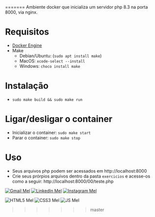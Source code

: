 =======
Ambiente docker que inicializa um servidor php 8.3 na porta 8000, via nginx.

# Requisitos
- [Docker Engine](https://docs.docker.com/engine/install/)
- Make
  - Debian/Ubuntu: (`sudo apt install make`)
  - MacOS: `xcode-select --install`
  - Windows: `choco install make`

# Instalação
- `sudo make build && sudo make run`

# Ligar/desligar o container
- Inicializar o container: `sudo make start`
- Parar o container: `sudo make stop`

# Uso
- Seus arquivos php podem ser acessados em http://localhost:8000
- Crie seus prórpios arquivos dentro da pasta `exercicios` e acesse-os como a seguir: http://localhost:8000/00/teste.php

[![Gmail Mel](https://img.shields.io/badge/Gmail-D14836?style=for-the-badge&logo=gmail&logoColor=white)](mailto:melissameira92@gmail.com)
[![LinkedIn Mel](https://img.shields.io/badge/LinkedIn-0077B5?style=for-the-badge&logo=linkedin&logoColor=white)](https://www.linkedin.com/in/melissa-perdomo/)
[![Instagram Mel](https://img.shields.io/badge/Instagram-E4405F?style=for-the-badge&logo=instagram&logoColor=white)](https://www.instagram.com/amelperdomo/)


![HTML5 Mel](https://img.shields.io/badge/HTML5-E34F26?style=for-the-badge&logo=html5&logoColor=white)
![CSS3 Mel](https://img.shields.io/badge/CSS3-1572B6?style=for-the-badge&logo=css3&logoColor=white)
![JS Mel](https://img.shields.io/badge/JavaScript-323330?style=for-the-badge&logo=javascript&logoColor=F7DF1E)
>>>>>>> master
